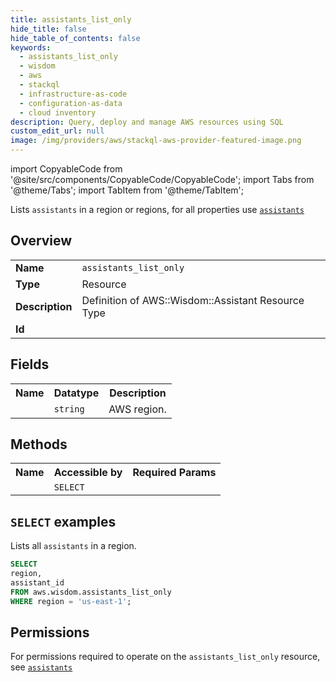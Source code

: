```yaml
---
title: assistants_list_only
hide_title: false
hide_table_of_contents: false
keywords:
  - assistants_list_only
  - wisdom
  - aws
  - stackql
  - infrastructure-as-code
  - configuration-as-data
  - cloud inventory
description: Query, deploy and manage AWS resources using SQL
custom_edit_url: null
image: /img/providers/aws/stackql-aws-provider-featured-image.png
---
```


import CopyableCode from '@site/src/components/CopyableCode/CopyableCode';
import Tabs from '@theme/Tabs';
import TabItem from '@theme/TabItem';

Lists <code>assistants</code> in a region or regions, for all properties use <a href="/providers/aws/serviceName/assistants/"><code>assistants</code></a>

## Overview
<table><tbody>
<tr><td><b>Name</b></td><td><code>assistants_list_only</code></td></tr>
<tr><td><b>Type</b></td><td>Resource</td></tr>
<tr><td><b>Description</b></td><td>Definition of AWS::Wisdom::Assistant Resource Type</td></tr>
<tr><td><b>Id</b></td><td><CopyableCode code="aws.wisdom.assistants_list_only" /></td></tr>
</tbody></table>

## Fields
<table><tbody><tr><th>Name</th><th>Datatype</th><th>Description</th></tr><tr><td><CopyableCode code="region" /></td><td><code>string</code></td><td>AWS region.</td></tr>
</tbody></table>

## Methods

<table><tbody>
  <tr>
    <th>Name</th>
    <th>Accessible by</th>
    <th>Required Params</th>
  </tr>
  <tr>
    <td><CopyableCode code="list_resources" /></td>
    <td><code>SELECT</code></td>
    <td><CopyableCode code="region" /></td>
  </tr>
</tbody></table>

## `SELECT` examples
Lists all <code>assistants</code> in a region.
```sql
SELECT
region,
assistant_id
FROM aws.wisdom.assistants_list_only
WHERE region = 'us-east-1';
```


## Permissions

For permissions required to operate on the <code>assistants_list_only</code> resource, see <a href="/providers/aws/wisdom/assistants/#permissions"><code>assistants</code></a>


